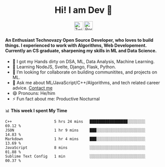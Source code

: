 <h1 align="center" style= "font-size=100%">Hi! I am Dev 👋</h1>
<p align= "center" style= "color:blue"><a href="https://twitter.com/devtweeets" class="fancybox" target="_blank" rel="external"><img src="https://image.flaticon.com/icons/svg/2111/2111738.svg" width="29" height="28" alt="Twitter" title="Twitter"></a>
  <a href="https://www.codewithdev.me/" class="fancybox" target="_blank" rel="internal"><img src="https://image.flaticon.com/icons/svg/2799/2799936.svg" width="28" height="29" alt="Portfolio" title="Portfolio"></a></p>

####  An Enthusiast Technovazy Open Source Developer, who loves to build things. I experienced to work with Algorithms, Web Developement. Currently an CS graduate, sharpening my skills in ML and Data Science. 

- 🔭 I got my Hands dirty on DSA, ML, Data Analysis, Machine Learning.
- 🌱 Learning NodeJS, Svelte, Django, Flask, Python.
- 👯 I’m looking for collaborate on building communitites, and projects on ML. 
- 💬 Ask me about ML/JavaScript/C++/Algorithms, and tech related career advice. [Contact me](mailto:idevprakaash@hotmail.com)
- 😄 Pronouns: He/him
- ⚡ Fun fact about me: Productive Nocturnal


📊 **This week I spent My Time**
<!--START_SECTION:waka-->
```text
C++                   5 hrs 24 mins   █████████████████░░░░░░░░   69.12 % 
JSON                  1 hr 9 mins     ███░░░░░░░░░░░░░░░░░░░░░░   14.83 % 
Markdown              1 hr 4 mins     ███░░░░░░░░░░░░░░░░░░░░░░   13.69 % 
JavaScript            8 mins          ░░░░░░░░░░░░░░░░░░░░░░░░░   01.88 % 
Sublime Text Config   1 min           ░░░░░░░░░░░░░░░░░░░░░░░░░   00.37 %
```
<!--END_SECTION:waka-->
